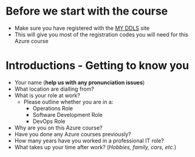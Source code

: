 # Before we start with the course
- Make sure you have registered with the [MY DDLS](https://my.ddls.com.au/) site
- This will give you most of the registration codes you will need for this Azure course

# Introductions - Getting to know you
- Your name (**help us with any pronunciation issues**)
- What location are dialling from?
- What is your role at work?  
  - Please outline whether you are in a:
    - Operations Role
    - Software Development Role
    - DevOps Role   
- Why are you on this Azure course?
- Have you done any Azure courses previously?
- How many years have you worked in a professional IT role?
- What takes up your time after work? (*Hobbies, family, cars, etc.*) 
